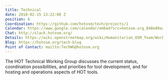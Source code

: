 ```yaml
---
title: Technical
date: 2018-02-15 13:22:00 Z
position: 6
Coordination: https://github.com/hotosm/tech/projects/1
Calendar: https://www.google.com/calendar/embed?src=hotosm.org_848e89aaiab04ag94d23rqn558%40group.calendar.google.com
Chat: http://slack.hotosm.org/
Details: https://wiki.openstreetmap.org/wiki/Humanitarian_OSM_Team/Working_groups/Technical
Blog: https://hotosm.org/tech-blog
Point of Contact: mailto:TechWG@hotosm.org
---
```


The HOT Technical Working Group discusses the current status, coordination possibilities, and priorities for tool development, and for hosting and operations aspects of HOT tools.
